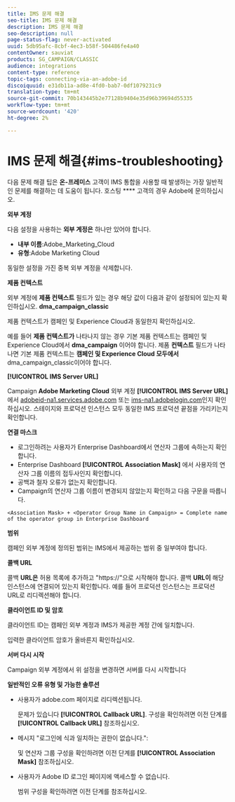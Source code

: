 ```yaml
---
title: IMS 문제 해결
seo-title: IMS 문제 해결
description: IMS 문제 해결
seo-description: null
page-status-flag: never-activated
uuid: 5db95afc-8cbf-4ec3-b58f-504486fe4a40
contentOwner: sauviat
products: SG_CAMPAIGN/CLASSIC
audience: integrations
content-type: reference
topic-tags: connecting-via-an-adobe-id
discoiquuid: e31db11a-ad8e-4fd0-bab7-0df1079231c9
translation-type: tm+mt
source-git-commit: 70b143445b2e77128b9404e35d96b39694d55335
workflow-type: tm+mt
source-wordcount: '420'
ht-degree: 2%

---
```



# IMS 문제 해결{#ims-troubleshooting}

다음 문제 해결 팁은 **온-프레미스** 고객이 IMS 통합을 사용할 때 발생하는 가장 일반적인 문제를 해결하는 데 도움이 됩니다. 호스팅 **** 고객의 경우 Adobe에 문의하십시오.

**외부 계정**

다음 설정을 사용하는 **외부 계정은** 하나만 있어야 합니다.

* **내부 이름**:Adobe_Marketing_Cloud
* **유형**:Adobe Marketing Cloud

동일한 설정을 가진 중복 외부 계정을 삭제합니다.

**제품 컨텍스트**

외부 계정에 **제품 컨텍스트** 필드가 있는 경우 해당 값이 다음과 같이 설정되어 있는지 확인하십시오. **dma_campaign_classic**

제품 컨텍스트가 캠페인 및 Experience Cloud과 동일한지 확인하십시오.

예를 들어 **제품 컨텍스트가** 나타나지 않는 경우 기본 제품 컨텍스트는 캠페인 및 Experience Cloud에서 **dma_campaign** 이어야 합니다. 제품 **컨텍스트** 필드가 나타나면 기본 제품 컨텍스트는 **캠페인 및 Experience Cloud 모두에서** dma_campaign_classic이어야 합니다.

**[!UICONTROL IMS Server URL]**

Campaign **Adobe Marketing Cloud** 외부 계정 **[!UICONTROL IMS Server URL]** 에서 [adobeid-na1.services.adobe.com](https://adobeid-na1.services.adobe.com/) 또는 [ims-na1.adobelogin.com](http://ims-na1.adobelogin.com/)인지 확인하십시오. 스테이지와 프로덕션 인스턴스 모두 동일한 IMS 프로덕션 끝점을 가리키는지 확인합니다.

**연결 마스크**

* 로그인하려는 사용자가 Enterprise Dashboard에서 연산자 그룹에 속하는지 확인합니다.
* Enterprise Dashboard **[!UICONTROL Association Mask]** 에서 사용자의 연산자 그룹 이름의 접두사인지 확인합니다.
* 공백과 철자 오류가 없는지 확인합니다.
* Campaign의 연산자 그룹 이름이 변경되지 않았는지 확인하고 다음 구문을 따릅니다.

```
<Association Mask> + <Operator Group Name in Campaign> = Complete name of the operator group in Enterprise Dashboard
```

**범위**

캠페인 외부 계정에 정의된 범위는 IMS에서 제공하는 범위 중 일부여야 합니다.

**콜백 URL**

콜백 **URL은** 허용 목록에 추가하고 &quot;https://&quot;으로 시작해야 합니다. 콜백 **URL이** 해당 인스턴스에 연결되어 있는지 확인합니다. 예를 들어 프로덕션 인스턴스는 프로덕션 URL로 리디렉션해야 합니다.

**클라이언트 ID 및 암호**

클라이언트 ID는 캠페인 외부 계정과 IMS가 제공한 계정 간에 일치합니다.

입력한 클라이언트 암호가 올바른지 확인하십시오.

**서버 다시 시작**

Campaign 외부 계정에서 위 설정을 변경하면 서버를 다시 시작합니다

**일반적인 오류 유형 및 가능한 솔루션**

* 사용자가 adobe.com 페이지로 리디렉션됩니다.

   문제가 있습니다 **[!UICONTROL Callback URL]**. 구성을 확인하려면 이전 단계를 **[!UICONTROL Callback URL]** 참조하십시오.

* 메시지 &quot;로그인에 식과 일치하는 권한이 없습니다.&quot;:

   및 연산자 그룹 구성을 확인하려면 이전 단계를 **[!UICONTROL Association Mask]** 참조하십시오.

* 사용자가 Adobe ID 로그인 페이지에 액세스할 수 없습니다.

   범위 구성을 확인하려면 이전 단계를 참조하십시오.

